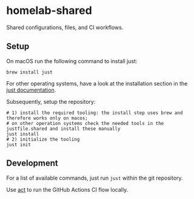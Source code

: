 # homelab-shared

Shared configurations, files, and CI workflows.

## Setup

On macOS run the following command to install just:

```shell
brew install just
```

For other operating systems, have a look at the installation section in the [just documentation](https://github.com/casey/just/tree/df8eabb3ef705e0807b863db2a0c99061f691bbe#packages=).

Subsequently, setup the repository:

```shell
# 1) install the required tooling: the install step uses brew and therefore works only on macos;
# on other operation systems check the needed tools in the justfile.shared and install these manually
just install
# 2) initialize the tooling
just init
```

## Development

For a list of available commands, just run `just` within the git repository.

Use [act](https://github.com/nektos/act) to run the GitHub Actions CI flow locally.
